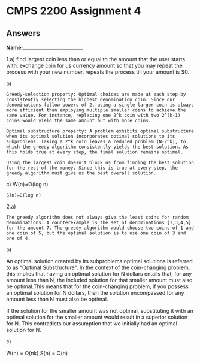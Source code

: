 # CMPS 2200 Assignment 4
## Answers

**Name:**_________________________


1.a)
    find largest coin less than or equal to the amount that the user starts with.
    exchange coin for us currency amount so that you may repeat the process with your new number.
    repeats the process till your amount is $0.

  b)

    Greedy-selection property: Optimal choices are made at each step by consistently selecting the highest denomination coin. Since our denominations follow powers of 2, using a single larger coin is always more efficient than employing multiple smaller coins to achieve the same value. For instance, replacing one 2^k coin with two 2^(k-1) coins would yield the same amount but with more coins.

    Optimal substructure property: A problem exhibits optimal substructure when its optimal solution incorporates optimal solutions to its subproblems. Taking a 2^k coin leaves a reduced problem (N-2^k), to which the greedy algorithm consistently yields the best solution. As this holds true at every step, the final solution remains optimal.

    Using the largest coin doesn't block us from finding the best solution for the rest of the money. Since this is true at every step, the greedy algorithm must give us the best overall solution.

    
  c)
    W(n)=O(log n)

    S(n)=O(log n)


2.a)

    The greedy algorithm does not always give the least coins for random denominations. A counterexample is the set of denominations {1,3,4,5} for the amount 7. The greedy algorithm would choose two coins of 1 and one coin of 5, but the optimal solution is to use one coin of 3 and one of 4.


  b)

  
  An optimal solution created by its subproblems optimal solutions is referred to as "Optimal Substructure". In the context of the coin-changing problem, this implies that having an optimal solution for N dollars entails that, for any amount less than N, the included solution for that smaller amount must also be optimal.This means that for the coin-changing problem, if you possess an optimal solution for N dollars, then the solution encompassed for any amount less than N must also be optimal.

  If the solution for the smaller amount was not optimal, substituting it with an optimal solution for the smaller amount would result in a superior solution for N. This contradicts our assumption that we initially had an optimal solution for N.

  c)

  W(n) = O(nk)
  S(n) = O(n)




